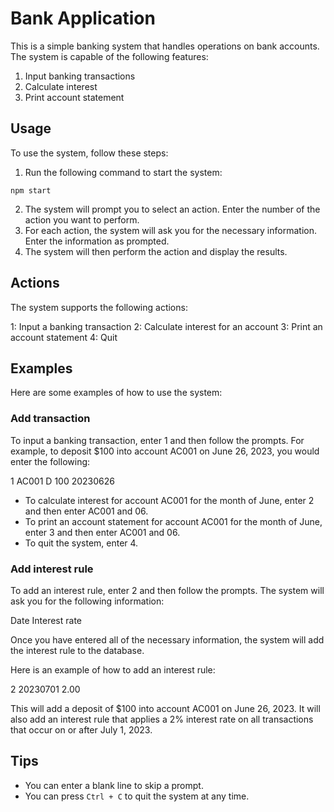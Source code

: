 # Bank Application

This is a simple banking system that handles operations on bank accounts. The system is capable of the following features:

1. Input banking transactions
2. Calculate interest
3. Print account statement

## Usage

To use the system, follow these steps:

1. Run the following command to start the system:

`npm start`

2. The system will prompt you to select an action. Enter the number of the action you want to perform.
3. For each action, the system will ask you for the necessary information. Enter the information as prompted.
4. The system will then perform the action and display the results.

## Actions

The system supports the following actions:

1: Input a banking transaction
2: Calculate interest for an account
3: Print an account statement
4: Quit

## Examples

Here are some examples of how to use the system:

### Add transaction

To input a banking transaction, enter 1 and then follow the prompts. For example, to deposit $100 into account AC001 on June 26, 2023, you would enter the following:

1
AC001
D
100
20230626

* To calculate interest for account AC001 for the month of June, enter 2 and then enter AC001 and 06.
* To print an account statement for account AC001 for the month of June, enter 3 and then enter AC001 and 06.
* To quit the system, enter 4.

### Add interest rule

To add an interest rule, enter 2 and then follow the prompts. The system will ask you for the following information:

Date
Interest rate

Once you have entered all of the necessary information, the system will add the interest rule to the database.

Here is an example of how to add an interest rule:

2
20230701
2.00

This will add a deposit of $100 into account AC001 on June 26, 2023. It will also add an interest rule that applies a 2% interest rate on all transactions that occur on or after July 1, 2023.

## Tips

* You can enter a blank line to skip a prompt.
* You can press `Ctrl + C` to quit the system at any time.